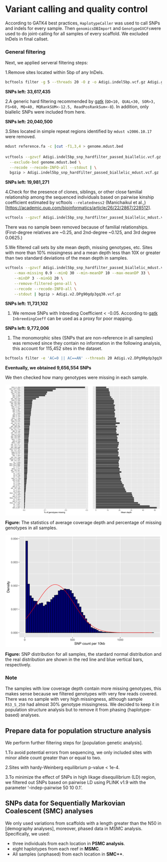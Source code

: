 Variant calling and quality control
================

According to GATK4 best practices, `HaplotypeCaller` was used to call
SNPs and indels for every sample. Then `genomicsDBImport` and
`GenotypeGVCFs`were used to do joint-calling for all samples of every
scaffold. We excluded InDels in final callset.

### General filtering

Next, we applied serveral filtering steps:

1.Remove sites located within 5bp of any InDels.

``` bash
bcftools filter -g 5 --threads 20 -O z -o Adigi.indel5bp.vcf.gz Adigi.gatk_raw.vcf.gz
```

**SNPs left: 33,617,435**

2.A generic hard filtering recommended by
[gatk](https://gatk.broadinstitute.org/hc/en-us/articles/360035890471-Hard-filtering-germline-short-variants)
(`QD<10, QUAL<30, SOR>3, FS>60, MQ<40, MQRankSUM<-12.5, ReadPosRankSum<-8`).
In addition, only biallelic SNPs were included from here.

**SNPs left: 20,040,500**

3.Sites located in simple repeat regions identified by
`mdust v2006.10.17` were removed.

``` bash
mdust reference.fa -c |cut -f1,3,4 > genome.mdust.bed

vcftools --gzvcf Adigi.indel5bp_snp_hardfilter_passed_biallelic.vcf.gz \
  --exclude-bed genome.mdust.bed \
  --recode --recode-INFO-all --stdout | \
  bgzip > Adigi.indel5bp_snp_hardfilter_passed_biallelic_mdust.vcf.gz
```

**SNPs left: 19,981,271**

4.Check for the presence of clones, siblings, or other close familial
relationship among the sequenced individuals based on pairwise kinship
coefficient estimated by vcftools `--relatedness2` (Manichaikul et
al.,)\[<https://academic.oup.com/bioinformatics/article/26/22/2867/228512>\].

``` bash
vcftools --gzvcf Adigi.indel5bp_snp_hardfilter_passed_biallelic_mdust.vcf.gz --relatedness2 --out indel5bp_snp_hardfilter_passed_biallelic_mdust
```

There was no sample been removed because of familial relationships.
(First-degree relatives are \~0.25, and 2nd-degree \~0.125, and 3rd
degree 0.0625.)

5.We filtered call sets by site mean depth, missing genotypes, etc.
Sites with more than 10% missingness and a mean depth less than 10X or
greater than two standard deviations of the mean depth in samples.

``` bash
vcftools --gzvcf Adigi.indel5bp_snp_hardfilter_passed_biallelic_mdust.vcf.gz \
    --max-missing 0.9 --minQ 30 --min-meanDP 10 --max-meanDP 33 \
    --minDP 3 --minGQ 20 \
    --remove-filtered-geno-all \
    --recode --recode-INFO-all \
    --stdout | bgzip > Adigi.v2.DPg90gdp3gq30.vcf.gz
```

**SNPs left: 11,731,102**

1.  We remove SNPs with Inbreding Coefficient &lt; -0.05. According to
    [gatk](https://gatk.broadinstitute.org/hc/en-us/articles/360035531992-Inbreeding-Coefficient)
    `InbreedingCoeff` can be used as a proxy for poor mapping.

**SNPs left: 9,772,006**

1.  The monomorphic sites (SNPs that are non-reference in all samples)
    was removed since they contain no information in the following
    analysis, this account for 115,452 sites in the dataset.

``` bash
bcftools filter -e 'AC=0 || AC==AN' --threads 20 Adigi.v2.DPg90gdp3gq30.Fis0.05_pass.vcf.gz |bgzip > Adigi.v2.filtered.vcf.gz
```

**Eventually, we obtained 9,656,554 SNPs**

We then checked how many genotypes were missing in each sample.

<img src="02.quality_control_files/figure-gfm/unnamed-chunk-1-1.png" width="1152" style="display: block; margin: auto;" />

**Figure:** The statistics of average coverage depth and percentage of
missing genotypes in all samples.

<img src="02.quality_control_files/figure-gfm/unnamed-chunk-2-1.png" width="672" style="display: block; margin: auto;" />

**Figure:** SNP distribution for all samples, the stardard normal
distribution and the real distribution are shown in the red line and
blue vertical bars, respectively.

### Note

The samples with low coverage depth contain more missing genotypes, this
makes sense because we filtered genotypes with very few reads covered.
There was no sample with very high missingness, although sample
`RS3_S_250` had almost 30% genotype missingness. We decided to keep it
in population structure analysis but to remove it from phasing
(haplotype-based) analyses.

## Prepare data for population structure analysis

We perform further filtering steps for \[population genetic analysis\].

1.To avoid potential errors from sequencing, we only included sites with
minor allele count greater than or equal to two.

2.Sites with hardy-Weinberg equilibrium p-value &lt; 1e-4.

3.To minimize the effect of SNPs in high likage disequilibrium (LD)
region, we filtered out SNPs based on pairwise LD using PLINK v1.9 with
the parameter ‘–indep-pairwise 50 10 0.1’.

## SNPs data for Sequentially Markovian Coalescent (SMC) analyses

We only used variations from scaffolds with a length greater than the
N50 in \[demography analyses\], moreover, phased data in MSMC analysis.
Specifically, we used:

-   three individuals from each location in **PSMC analysis**.
-   eight haplotypes from each reef in **MSMC**.
-   All samples (unphased) from each location in **SMC++**.
